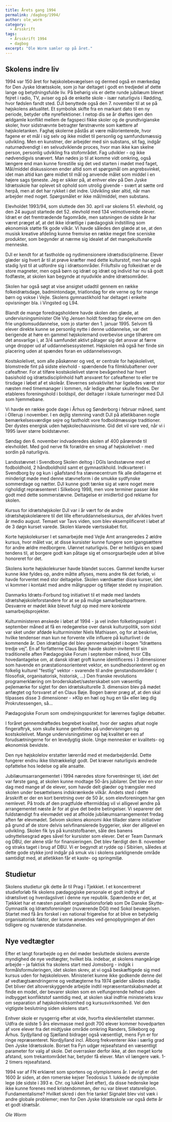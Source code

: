 ```yaml
---
title: Årets gang 1994
permalink: /dagbog/1994/
author: ole_worm
category:
  - Årsskrift
tags:
  - Årsskrift 1994
  - dagbog
excerpt: "Ole Worm samler op på året."
---
```


## Skolens indre liv 

1994 var 150 året for højskolebevægelsen og dermed også en mærkedag for Den Jyske Idrætsskole, som jo har deltaget i godt en tredjedel af dette lange og betydningsfulde liv. På behørig vis er dette runde jubilæum blevet fejret i radio, TV, aviser og på de enkelte skole - især naturligvis i Rødding, hvor fødslen fandt sted. DJI benyttede også den 7. november til at se på højskolens aktualitet. Et symbolsk skifte fra en markant dato til en ny periode, betyder ofte nyreflektioner. I netop dis se år drøftes igen den ældgamle konflikt mellem de fagspeci fikke skoler og de grundtvigianske skoler, hvor sidstnævnte betragter førstnævnte som kættere af højskoletanken. Faghøj skolerne påstås at være målorienterede, hvor fagene er et mål i sig selv og ikke midlet til personlig og samfundsmæssig udvikling. Men en kunstner, der arbejder med sin substans, sit fag, indgår naturnødvendigt i en selvudviklende proces, hvor man ikke kan skelne person, personlig udvikling fra stofområdet. Fag udvikler - og ikke nødvendigvis snævert. Man nødes jo til at komme vidt omkring, også længere end man kunne forestille sig det ved starten i mødet med faget, Mål/middel diskussionen ender altid som et spørgsmål om angrebsvinkel, idet man altid kan gøre midlet til mål og anvende målet som middel i en højere sags tjeneste. Jeg er sikker på, at enhver elev på Den Jyske Idrætsskole har oplevet sit ophold som utrolig givende - svært at sætte ord herpå, men at det har rykket i det indre. Udvikling sker altid, når man arbejder med noget. Spørgsmålet er ikke mål/middel, men substans. 

Elevholdet 1993/94, som sluttede den 30. april var skolens 51. elevhold, og den 24 august startede det 52. elevhold med 134 velmotiverede elever. Idræt er det fremtrædende fagområde, men satsningen de sidste år har været præget af, at det ikke idrætlige i pædagogisk indstilling som økonomisk støtte fik gode vilkår. Vi havde således den glæde at se, at den musisk kreative afdeling kunne fremvise en række meget fine sceniske produkter, som begynder at nærme sig idealet af det mangekulturelle menneske. 

DJI er kendt for at fastholde og nydimensionere idrætsdisciplinerne. Elever glæder sig hvert år til at prøve kræfter med dette kulturstof, men har også stadig lyst til at udfordre sig i idrætsområder. Friluftsliv og folkeidræt er de store magneter, men også børn og idræt og idræt og individ har nu så godt fodfæste, at skolen kan begynde at nyudvikle andre idrætsområder. 

Skolen har også søgt at vise ansigtet udadtil gennem en række folkeidrætsdage, badmintondage, triatlondag for ele verne og for mange børn og vokse i Vejle. Skolens gymnastikhold har deltaget i enkelte opvisninger bla. i Vingsted og L94. 

Blandt de mange foredragsholdere havde skolen den glæde, at undervisningsminister Ole Vig Jensen holdt foredrag for eleverne om den frie ungdomsuddannelse, som jo starter den 1. januar 1995. Selvom få elever direkte kunne se personlig nytte i denne uddannelse, var det berigende at høre en gammel højskolemand overbevise unge tilhørere om det ansvarlige i, at 3/4 samfundet aktivt påtager sig det ansvar at færre unge dropper ud af uddannelsessystemet. Højskolen må også her finde sin placering uden at spændes foran en uddannelsesvogn. 

Kostskolelivet, som alle påskønner og ved, er centrale for højskolelivet, blomstrede fint på sidste elevhold - spændende fra filmklubaftener over cafeaftner. For at tilføre kostskolelivet større bevågenhed har hvert basishold og idrætsdisciplinhold haft ansvaret for cafeaftener to eller tre tirsdage i løbet af et skoleår. Elevernes selvaktivitet har ligeledes været stor næsten med timemanager i lommen, når ledige aftener skulle findes. Der etableres foreningshold i boldspil, der deltager i lokale turneringer med DJI som hjemmebane. 

Vi havde en række gode dage i Århus og Sønderborg i februar måned, samt i Ollerup i november. I en dejlig stemning vandt DJI på atletikbanen nogle bemærkelsesværdige sejre og fastholdt vore fodboldmæssige traditioner. Der dystes energisk uden højskolechauvinisme. Gid det vil vare ved, når vi i 1995 laver større boldstævner. 

Søndag den 6. november indvaderedes skolen af 400 pårørende til elevholdet. Med god nerve fik forældre en smag af højskolelivet - med sordin på naturligvis. 

Landsstævnet i Svendborg Skolen deltog i DGIs landsstævne med et fodboldhold, 2 håndboldhold samt et gymnastikhold. Indkvarteret i Svendborg by og kun i gåafstand fra stævnecentrum fik alle deltagerne et minderigt møde med denne stævneform i de smukke sydfynske sommerdage og nætter. DJI kunne godt tænke sig at være noget mere righoldigt repræsenteret i Silkeborg 1998, men vore terminer passer ikke godt med dette sommerstævne. Deltagelse er imidlertid god reklame for skolen. 

Kursus for idrætshøjskoler DJI var i år vært for de andre idrætshøjskolelærere til det lille efteruddannelseskursus, der afvikles hvert år medio august. Temaet var Tavs viden, som blev eksemplificeret i løbet af de 3 døgn kurset varede. Skolen klarede værtsskabet flot. 

Korte højskolekurser I et samarbejde med Vejle Amt arrangeredes 2 ældre kursus, hvor målet var, at disse kursister kunne fungere som igangsættere for andre ældre medborgere. Ulønnet naturligvis. Der er heldigvis en spæd tendens til, at borgere godt kan påtage sig et omsorgsarbejde uden at blive honoreret for det. 

Skolens korte højskolekurser havde blandet succes. Gammel kendte kurser kunne ikke fyldes op, andre måtte aflyses, mens andre fik det forløb, vi havde forventet med stor deltagelse. Skolen værdsætter disse kurser, idet vi kommer i kontakt med andre målgrupper og tilføjer stedet ny inspiration. 

Danmarks Idræts-Forbund tog initiativet til et møde med landets idrætshøjskoleforstandere for at se på mulige samarbejdspartnere. Desværre er mødet ikke blevet fulgt op med mere konkrete samarbejdsprojekter. 

Kulturministeren ønskede i løbet af 1994 - ja vel inden folketingsvalget i september måned at få en redegørelse over dansk kulturpolitik, som sidst var sket under afdøde kulturminister Niels Mathiasen, og for at beskrive, hvilke tendenser man kun ne forvente ville influere på kulturlivet i de kommende år. Den idrætslige del blev gennemarbejdet i bogen “Idrættens tredje vej”. En af forfatterne Claus Bøje havde skolen inviteret til sin traditionelle aften Pædagogiske Forum i september måned, hvor CBs hovedantagelse om, at dansk idræt groft kunne identificeres i 3 dimensioner som havende en præstationsorienteret vektor, en sundhedsorienteret og en folkelig kulturel "festlig” vektor - svarende til andre genstandsområder ( filosofisk, organisatorisk, historisk, ...) Den franske revolutions programerklæring om broderskabet/søsterskabet som væsentlig pejlemærke for sigtet for den idrætskulturelle 3. dimension blev på mødet anfægtet og forsvaret af en Claus Bøje. Bogen bærer præg af, at den skal tilpasses disse 3 dimensioner - »Klip en hæl og hug en tå« eller læg dig Prokrutessengen, så... 

Pædagogiske Forum som omdrejningspunktet for lærernes faglige debatter. 

I foråret gennemdrøftedes begrebet kvalitet, hvor der søgtes afsat nogle fingeraftryk, som skulle kunne genfindes på undervisningen og kostskolelivet. Mange undervisningstimer og høj kvalitet er een af forudsætningerne for en levedygtig skole. Unge mennesker er kvalitets- og økonomisk bevidste. 

Den nye højskolelov erstatter lærerråd med et medarbejderråd. Dette fungerer endnu ikke tilstrækkeligt godt. Det kræver naturligvis ændrede opfattelse hos ledelse og alle ansatte. 

Jubilæumsarrangementet i 1994 næredes store forventninger til, idet det var første gang, at skolen kunne modtage 50-års jubilarer. Det blev en stor dag med mange af de elever, som havde delt glæder og trængsler med skolen under besættelsens indskrænkede vilkår. Andets sted i dette årsskrift er der en kort beretning over de 50 år, som elevforeningen har gen nemlevet. På trods af den pragtfulde eftermiddag vil vi alligevel ændre på arrangementet næste år for at give det bedre betingelser. Vi separerer det fuldstændigt fra elevmødet ved at afholde jubilæumsarrangementet fredag aften før elevmødet. Selvom skolens økonomi ikke tillader større initiativer på grund af de store delvis selvfinansierede byggerier, sker der alligevel en udvikling. Skolen fik lys på kunststofbanen, såle des banens udnyttelsesgrad øges såvel for kursister som elever. Det er Team Danmark og DBU, der alene står for finansieringen. Det blev færdigt den 8. november og straks taget i brug af DBU. Vi er begyndt at rydde op i Sibirien, således at dette gode stykke jord indgår på smuk vis i skolens parklignende område samtidigt med, at atletikken får et kaste- og springmiljø. 

## Studietur 

Skolens studietur gik dette år til Prag i Tjekkiet. I et koncentreret studieforløb fik skolens pædagogiske personale et godt indtryk af idrætslivet og hverdagslivet i denne nye republik. Spændende er det, at Tjekkiet har et næsten parallelt organisationsforløb som De Danske Skytte- Gymnastik og Idrætsforeninger (nuværende DGI) med Sokol bevægelsen. Startet med få års forskel i en national frigørelse for at blive en betydelig organisatorisk faktor, der kunne anvendes ved genopbygningen af den tidligere og nuværende statsdannelse. 

## Nye vedtægter

Efter et langt forarbejde og en del møder besluttede skolens øverste myndighed de nye vedtægter, hvilket bla. indebar, at skolens mangeårige arbejde – ja faktisk fra skolens start med Jomsborg - indgik i formålsformuleringen, idet skolen skrev, at vi også beskæftigede sig med kursus uden for højskoleloven. Ministeriet kunne ikke godkende denne del af vedtægtsændringerne og vedtægterne fra 1974 gælder således stadig. Det bliver det altoverskyggende arbejde indtil repræsentantskabsmødet at finde en model, der bevarer skolen som en velfungerende helhed uden indbygget konfliktstof samtidig med, at skolen skal indfrie ministeriets krav om separation af højskolevirksomhed og kursusvirksomhed. Vel den vigtigste beslutning siden skolens start. 

Enhver skole er nysgerrig efter at vide, hvorfra elevklientellet stammer. Udfra de sidste 5 års elevmasse med godt 700 elever kommer hovedparten af vore elever fra det midtjyske område omkring Randers, Silkeborg og Århus. Sydjylland og Sjælland bidrager også væsentligt, mens Fyn er for ringe repræsenteret. Nordjylland incl. Ålborg frekventerer ikke i særlig grad Den Jyske Idrætsskole. Borset fra Fyn udgør rejseafstand en væsentligt parameter for valg af skole. Det overrasker derfor ikke, at den meget korte afstand, som trekantområdet har, betyder få elever. Man vil længere væk. 1- 2 timers rejseafstand. 

1994 var af FN erklæret som sportens og olympismens år. I øvrigt er det 1600 år siden, at den romerske kejser Teodosius 1. lukkede de olympiske lege (de sidste i 393 e. Chr. og lukket året efter), da disse hedenske lege ikke kunne forenes med kristendommen, der nu var blevet statsreligion. Fundamentalisme? Hvilket skred i den frie tanke! Signalet blev vist væk i andre globale problemer; men for Den Jyske Idrætsskole var også dette år et godt idrætsår. 
 
_Ole Worm_
